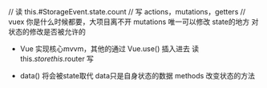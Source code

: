 // 读 this.#StorageEvent.state.count
// 写 actions，mutations，getters
// vuex 你是什么时候都要，大项目离不开
mutations
唯一可以修改
state的地方
对状态的修改是否被允许的

- Vue 实现核心mvvm，其他的通过
   Vue.use() 插入进去
   读
     this.$store
     this.$router
   写

- data() 将会被state取代
   data只是自身状态的数据
   methods 改变状态的方法

